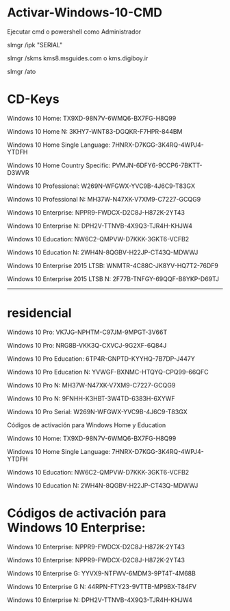 # Activar-Windows-10-CMD

Ejecutar cmd o powershell como Administrador



slmgr /ipk "SERIAL"

slmgr /skms kms8.msguides.com       o      kms.digiboy.ir

slmgr /ato




# CD-Keys 

Windows 10 Home: TX9XD-98N7V-6WMQ6-BX7FG-H8Q99

Windows 10 Home N: 3KHY7-WNT83-DGQKR-F7HPR-844BM

Windows 10 Home Single Language: 7HNRX-D7KGG-3K4RQ-4WPJ4-YTDFH

Windows 10 Home Country Specific: PVMJN-6DFY6-9CCP6-7BKTT-D3WVR

Windows 10 Professional: W269N-WFGWX-YVC9B-4J6C9-T83GX

Windows 10 Professional N: MH37W-N47XK-V7XM9-C7227-GCQG9

Windows 10 Enterprise: NPPR9-FWDCX-D2C8J-H872K-2YT43

Windows 10 Enterprise N: DPH2V-TTNVB-4X9Q3-TJR4H-KHJW4

Windows 10 Education: NW6C2-QMPVW-D7KKK-3GKT6-VCFB2

Windows 10 Education N: 2WH4N-8QGBV-H22JP-CT43Q-MDWWJ

Windows 10 Enterprise 2015 LTSB: WNMTR-4C88C-JK8YV-HQ7T2-76DF9

Windows 10 Enterprise 2015 LTSB N: 2F77B-TNFGY-69QQF-B8YKP-D69TJ




---------------------------------------------------------------------------------

# residencial

Windows 10 Pro: VK7JG-NPHTM-C97JM-9MPGT-3V66T

Windows 10 Pro: NRG8B-VKK3Q-CXVCJ-9G2XF-6Q84J

Windows 10 Pro Education: 6TP4R-GNPTD-KYYHQ-7B7DP-J447Y

Windows 10 Pro Education N: YVWGF-BXNMC-HTQYQ-CPQ99-66QFC

Windows 10 Pro N: MH37W-N47XK-V7XM9-C7227-GCQG9

Windows 10 Pro N: 9FNHH-K3HBT-3W4TD-6383H-6XYWF

Windows 10 Pro Serial: W269N-WFGWX-YVC9B-4J6C9-T83GX

Códigos de activación para Windows Home y Education

Windows 10 Home: TX9XD-98N7V-6WMQ6-BX7FG-H8Q99

Windows 10 Home Single Language: 7HNRX-D7KGG-3K4RQ-4WPJ4-YTDFH

Windows 10 Education: NW6C2-QMPVW-D7KKK-3GKT6-VCFB2

Windows 10 Education N: 2WH4N-8QGBV-H22JP-CT43Q-MDWWJ



# Códigos de activación para Windows 10 Enterprise:

Windows 10 Enterprise: NPPR9-FWDCX-D2C8J-H872K-2YT43

Windows 10 Enterprise: NPPR9-FWDCX-D2C8J-H872K-2YT43

Windows 10 Enterprise G: YYVX9-NTFWV-6MDM3-9PT4T-4M68B

Windows 10 Enterprise G N: 44RPN-FTY23-9VTTB-MP9BX-T84FV

Windows 10 Enterprise N: DPH2V-TTNVB-4X9Q3-TJR4H-KHJW4

